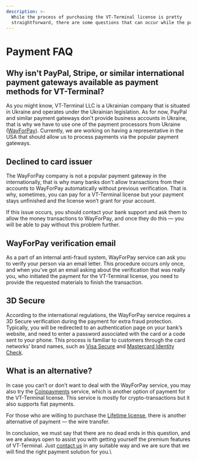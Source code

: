 ```yaml
---
description: >-
  While the process of purchasing the VT-Terminal license is pretty
  straightforward, there are some questions that can occur while the payment.
---
```


# Payment FAQ

## Why isn't PayPal, Stripe, or similar international payment gateways available as payment methods for VT-Terminal?

As you might know, VT-Terminal LLC is a Ukrainian company that is situated in Ukraine and operates under the Ukrainian legislation. As for now, PayPal and similar payment gateways don't provide business accounts in Ukraine, that is why we have to use one of the payment processors from Ukraine ([WayForPay](https://wayforpay.com/)). Currently, we are working on having a representative in the USA that should allow us to process payments via the popular payment gateways.

## Declined to card issuer

The WayForPay company is not a popular payment gateway in the internationally, that is why many banks don't allow transactions from their accounts to WayForPay automatically without previous verification. That is why, sometimes, you can pay for a VT-Terminal license but your payment stays unfinished and the license won’t grant for your account.

If this issue occurs, you should contact your bank support and ask them to allow the money transactions to WayForPay, and once they do this — you will be able to pay without this problem further.&#x20;

## WayForPay verification email

As a part of an internal anti-fraud system, WayForPay service can ask you to verify your person via an email letter. This procedure occurs only once, and when you’ve got an email asking about the verification that was really you, who initiated the payment for the VT-Terminal license, you need to provide the requested materials to finish the transaction.&#x20;

## 3D Secure

According to the international regulations, the WayForPay service requires a 3D Secure verification during the payment for extra fraud protection. Typically, you will be redirected to an authentication page on your bank’s website, and need to enter a password associated with the card or a code sent to your phone. This process is familiar to customers through the card networks’ brand names, such as [Visa Secure](https://usa.visa.com/pay-with-visa/featured-technologies/verified-by-visa.html) and [Mastercard Identity Check](https://www.mastercard.us/en-us/business/overview/safety-and-security/identity-check.html).

## What is an alternative?

In case you can’t or don’t want to deal with the WayForPay service, you may also try the [Coinpayments](https://www.coinpayments.net/) service, which is another option of payment for the VT-Terminal license. This service is mostly for crypto-transactions but it also supports fiat payments.&#x20;

For those who are willing to purchase the [Lifetime license](https://www.quantower.com/pricing), there is another alternative of payment — the wire transfer.

In conclusion, we must say that there are no dead ends in this question, and we are always open to assist you with getting yourself the premium features of VT-Terminal. Just [contact us](https://www.quantower.com/contact-us) in any suitable way and we are sure that we will find the right payment solution for you.\
